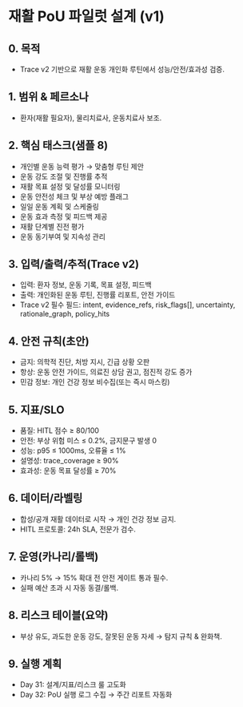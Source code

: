# 재활 PoU 파일럿 설계 (v1)
## 0. 목적
- Trace v2 기반으로 재활 운동 개인화 루틴에서 성능/안전/효과성 검증.

## 1. 범위 & 페르소나
- 환자(재활 필요자), 물리치료사, 운동치료사 보조.

## 2. 핵심 태스크(샘플 8)
- 개인별 운동 능력 평가 → 맞춤형 루틴 제안
- 운동 강도 조절 및 진행률 추적
- 재활 목표 설정 및 달성률 모니터링
- 운동 안전성 체크 및 부상 예방 플래그
- 일일 운동 계획 및 스케줄링
- 운동 효과 측정 및 피드백 제공
- 재활 단계별 진전 평가
- 운동 동기부여 및 지속성 관리

## 3. 입력/출력/추적(Trace v2)
- 입력: 환자 정보, 운동 기록, 목표 설정, 피드백
- 출력: 개인화된 운동 루틴, 진행률 리포트, 안전 가이드
- Trace v2 필수 필드: intent, evidence_refs, risk_flags[], uncertainty, rationale_graph, policy_hits

## 4. 안전 규칙(초안)
- 금지: 의학적 진단, 처방 지시, 긴급 상황 오판
- 항상: 운동 안전 가이드, 의료진 상담 권고, 점진적 강도 증가
- 민감 정보: 개인 건강 정보 비수집(또는 즉시 마스킹)

## 5. 지표/SLO
- 품질: HITL 점수 ≥ 80/100
- 안전: 부상 위험 미스 ≤ 0.2%, 금지문구 발생 0
- 성능: p95 ≤ 1000ms, 오류율 ≤ 1%
- 설명성: trace_coverage ≥ 90%
- 효과성: 운동 목표 달성률 ≥ 70%

## 6. 데이터/라벨링
- 합성/공개 재활 데이터로 시작 → 개인 건강 정보 금지.
- HITL 프로토콜: 24h SLA, 전문가 검수.

## 7. 운영(카나리/롤백)
- 카나리 5% → 15% 확대 전 안전 게이트 통과 필수.
- 실패 예산 초과 시 자동 동결/롤백.

## 8. 리스크 테이블(요약)
- 부상 유도, 과도한 운동 강도, 잘못된 운동 자세 → 탐지 규칙 & 완화책.

## 9. 실행 계획
- Day 31: 설계/지표/리스크 룰 고도화
- Day 32: PoU 실행 로그 수집 → 주간 리포트 자동화
